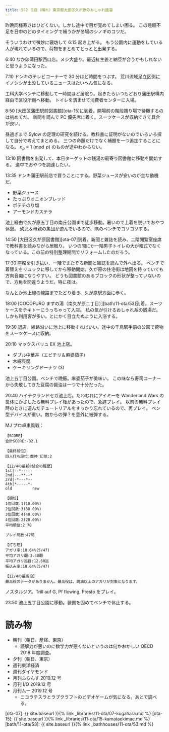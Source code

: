 ```yaml
---
title: 552 日目（晴れ）東京都大田区久が原のおしゃれ銭湯
---
```


昨晩同様寒さはひどくない。しかし途中で目が覚めてしまい困る。
この睡眠不足を日中のどのタイミングで補うかが冬場のシノギのコツだ。

そういうわけで微妙に寝坊して 6:15 起き上がる。
もう公園内に運動をしている人が現れているので、荷物をまとめてとっとと出発する。

6:40 なか卯蒲田駅西口店。メシ大盛り。最近紅生姜と納豆が合うかもしれないと思うようになった。

7:10 ドンキのテレビコーナーで 30 分ほど時間をつぶす。
荒川流域足立区側にイノシシが出没しているニュースはたいへん気になる。

工科大学ベンチに移動して一時間ほど居眠り。起きたらいつもどおり蒲田駅構内経由で区役所側へ移動。
トイレを済ませて消費者センターに入場。

8:50 [大田区蒲田駅前図書館][ota-15]に到着。開場前の階段踊り場で待機するのは初めてだ。
新聞を読んで PC 優先席に着く。スーツケースが収納できて具合が良い。

昼過ぎまで Sylow の定理の研究を続ける。教科書に証明がないのでいろいろ探して自分で考えてまとめる。
三つの命題だけでなく補題を一つ追加することになる。
$n_p \equiv 1 \pmod p$ のものが途中わからない。

13:10 図書館を出発して、本日ターゲットの銭湯の最寄り図書館に移動を開始する。
道中でおやつを調達したい。

13:35 ドンキ蒲田駅前店で買うことにする。野菜ジュースが安いのが主な動機だ。

* 野菜ジュース
* たっぷりオニオンブレッド
* ポテチのり塩
* アーモンドカステラ

池上経由で久が原五丁目の南丘公園まで徒歩移動。暑いので上着を脱いでおやつ休憩。
幼児＆母親の集団が遊んでいるので、隅のベンチでコソコソする。

14:50 [大田区久が原図書館][ota-07]到着。新聞と雑誌を読み、二階閲覧室座席で教科書を読みながら居眠り。
いつの間にか一階男子トイレの大が和式でなくなっている。この前の特別整理期間でリフォームしたのだろう。

17:30 座席を引き払い、一階でまたぞろ新聞と雑誌を読んで外へ出る。
ベンチで着替えをリュックに移してから移動開始。久が原の住宅街は地図を持っていても方向音痴になりやすい。
どうも図書館のあるブロックの形状が整っていないので、方角を間違うようだ。特に夜は。

なんとか池上線の線路までたどり着き、久が原駅方面に歩く。

18:00 [COCOFURO ますの湯（南久が原二丁目）][bath/11-ota/53]到着。スーツケースをテキトーにうっちゃって入店。
私の気が引けるおしゃれ系の銭湯だ。しかも利用客が多い。とにかく目立たぬように入浴する。

19:30 退店。線路沿いに池上に移動すればいい。途中の千鳥駅手前の公園で荷物をスーツケースに収納。

20:10 マックスバリュ EX 池上店。

* ダブル中華丼（エビチリ＆麻婆茄子）
* 木綿豆腐
* ケーキリングドーナツ (3)

池上五丁目公園。ベンチで晩飯。麻婆茄子が美味い。
この味なら寿司コーナーから失敬してきた豆腐の醤油は一つで十分だった。

20:40 ハイテクランドセガ池上店。たわむれにアイミーを Wanderland Wars の筐体にかざしたら無料プレイ権があったので、急遽プレイ。
以前の無料プレイ時のときに遊んだチュートリアルをすっかり忘れているので、再プレイ。
ペン型デバイスが重い。敵からの弾？を意外に被弾する。

MJ プロ卓東風戦：

```text
【SCORE】
合計SCORE:-82.1

【最終段位】
四人打ち段位:魔神 幻球:2

【12/4の最新8試合の履歴】
1st|--*-----
2nd|---**--*
3rd|-*---*--
4th|*-----*-
old         new

【順位】
1位回数:1(10.00%)
2位回数:3(30.00%)
3位回数:4(40.00%)
4位回数:2(20.00%)
平均順位:2.70

プレイ局数:47局

【打ち筋】
アガリ率:10.64%(5/47)
平均アガリ翻:3.40翻
平均アガリ巡目:12.60巡
振込み率:10.64%(5/47)

【12/4の最高役】
最高役のデータがありません。最高役は、跳満以上のアガリが対象となります。
```

ノスタルジア。Trill auf G, Pf flowing, Presto をプレイ。

23:50 池上五丁目公園に移動。装備を固めてベンチで休止する。

# 読み物

* 朝刊（朝日、産経、東京）
  * 読解力が悪いのに数学力が悪くないというのは何かおかしい OECD 2018 年度調査。
* 夕刊（朝日、東京）
* 週刊東洋経済
* 週刊ダイヤモンド
* 月刊ふらんす 2019.12 号
* 月刊 I/O 2019.12 号
* 月刊ムー 2019.12 号
  * ニコラテスラとラブクラフトのビデオゲームが気になる。あとで調べる。

[ota-07]: {{ site.baseurl }}{% link _libraries/11-ota/07-kugahara.md %}
[ota-15]: {{ site.baseurl }}{% link _libraries/11-ota/15-kamataekimae.md %}
[bath/11-ota/53]: {{ site.baseurl }}{% link _bathhouses/11-ota/53.md %}
